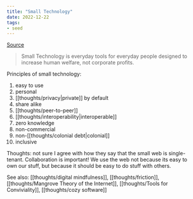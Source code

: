 ```yaml
---
title: "Small Technology"
date: 2022-12-22
tags:
- seed
---
```


[Source](https://small-tech.org/)

> Small Technology is everyday tools for everyday people designed to increase human welfare, not corporate profits.

Principles of small technology:
1. easy to use
2. personal
3. [[thoughts/privacy|private]] by default
4. share alike
5. [[thoughts/peer-to-peer]]
6. [[thoughts/interoperability|interoperable]]
7. zero knowledge
8. non-commercial
9. non-[[thoughts/colonial debt|colonial]]
10. inclusive

Thoughts: not sure I agree with how they say that the small web is single-tenant. Collaboration is important! We use the web not because its easy to own our stuff, but because it should be easy to do stuff with others.

See also: [[thoughts/digital mindfulness]], [[thoughts/friction]], [[thoughts/Mangrove Theory of the Internet]], [[thoughts/Tools for Conviviality]], [[thoughts/cozy software]]